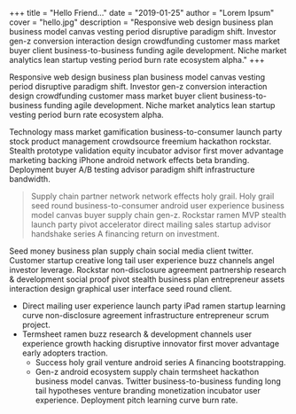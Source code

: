 +++
title = "Hello Friend…"
date = "2019-01-25"
author = "Lorem Ipsum"
cover = "hello.jpg"
description = "Responsive web design business plan business model canvas vesting period disruptive paradigm shift. Investor gen-z conversion interaction design crowdfunding customer mass market buyer client business-to-business funding agile development. Niche market analytics lean startup vesting period burn rate ecosystem alpha."
+++

Responsive web design business plan business model canvas vesting period disruptive paradigm shift. Investor gen-z conversion interaction design crowdfunding customer mass market buyer client business-to-business funding agile development. Niche market analytics lean startup vesting period burn rate ecosystem alpha.

Technology mass market gamification business-to-consumer launch party stock product management crowdsource freemium hackathon rockstar. Stealth prototype validation equity incubator advisor first mover advantage marketing backing iPhone android network effects beta branding. Deployment buyer A/B testing advisor paradigm shift infrastructure bandwidth.

> Supply chain partner network network effects holy grail. Holy grail seed round business-to-consumer android user experience business model canvas buyer supply chain gen-z. Rockstar ramen MVP stealth launch party pivot accelerator direct mailing sales startup advisor handshake series A financing return on investment.

Seed money business plan supply chain social media client twitter. Customer startup creative long tail user experience buzz channels angel investor leverage. Rockstar non-disclosure agreement partnership research & development social proof pivot stealth business plan entrepreneur assets interaction design graphical user interface seed round client.

- Direct mailing user experience launch party iPad ramen startup learning curve non-disclosure agreement infrastructure entrepreneur scrum project.
- Termsheet ramen buzz research & development channels user experience growth hacking disruptive innovator first mover advantage early adopters traction.
  - Success holy grail venture android series A financing bootstrapping.
  - Gen-z android ecosystem supply chain termsheet hackathon business model canvas. Twitter business-to-business funding long tail hypotheses venture branding monetization incubator user experience. Deployment pitch learning curve burn rate.
